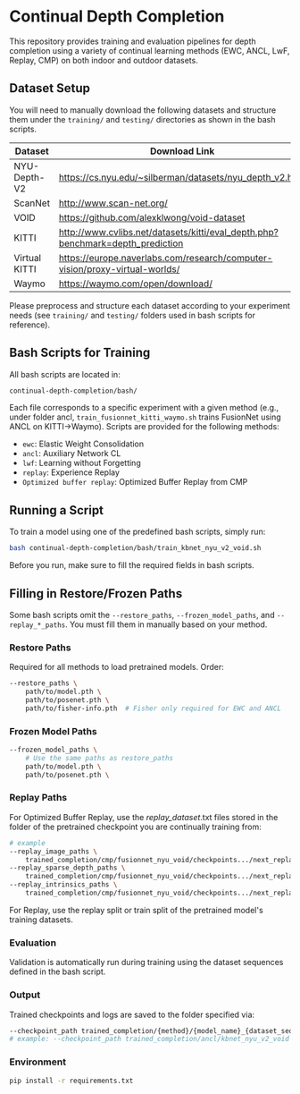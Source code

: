 # Continual Depth Completion

This repository provides training and evaluation pipelines for depth completion using a variety of continual learning methods (EWC, ANCL, LwF, Replay, CMP) on both indoor and outdoor datasets. 

## Dataset Setup

You will need to manually download the following datasets and structure them under the `training/` and `testing/` directories as shown in the bash scripts.

| Dataset       | Download Link                                                                 |
|---------------|-------------------------------------------------------------------------------|
| NYU-Depth-V2  | https://cs.nyu.edu/~silberman/datasets/nyu_depth_v2.html                     |
| ScanNet       | http://www.scan-net.org/                                                     |
| VOID          | https://github.com/alexklwong/void-dataset                                   |
| KITTI         | http://www.cvlibs.net/datasets/kitti/eval_depth.php?benchmark=depth_prediction |
| Virtual KITTI | https://europe.naverlabs.com/research/computer-vision/proxy-virtual-worlds/  |
| Waymo         | https://waymo.com/open/download/                                              |

Please preprocess and structure each dataset according to your experiment needs (see `training/` and `testing/` folders used in bash scripts for reference).

## Bash Scripts for Training

All bash scripts are located in:
```bash
continual-depth-completion/bash/
```

Each file corresponds to a specific experiment with a given method (e.g., under folder ancl, `train_fusionnet_kitti_waymo.sh` trains FusionNet using ANCL on KITTI→Waymo). Scripts are provided for the following methods:

- `ewc`: Elastic Weight Consolidation
- `ancl`: Auxiliary Network CL 
- `lwf`: Learning without Forgetting
- `replay`: Experience Replay
- `Optimized buffer replay`: Optimized Buffer Replay from CMP

## Running a Script

To train a model using one of the predefined bash scripts, simply run:

```bash
bash continual-depth-completion/bash/train_kbnet_nyu_v2_void.sh
```
Before you run, make sure to fill the required fields in bash scripts. 
## Filling in Restore/Frozen Paths

Some bash scripts omit the `--restore_paths`, `--frozen_model_paths`, and `--replay_*_paths`. You must fill them in manually based on your method.

### Restore Paths

Required for all methods to load pretrained models. Order:

```bash
--restore_paths \
    path/to/model.pth \
    path/to/posenet.pth \
    path/to/fisher-info.pth  # Fisher only required for EWC and ANCL
```
### Frozen Model Paths 
```bash
--frozen_model_paths \ 
    # Use the same paths as restore_paths
    path/to/model.pth \
    path/to/posenet.pth \
```
### Replay Paths 
For Optimized Buffer Replay, use the *_replay_dataset_*.txt files stored in the folder of the pretrained checkpoint you are continually training from:
```bash
# example
--replay_image_paths \
    trained_completion/cmp/fusionnet_nyu_void/checkpoints.../next_replay_dataset_image_paths.txt
--replay_sparse_depth_paths \
    trained_completion/cmp/fusionnet_nyu_void/checkpoints.../next_replay_dataset_sparse_depth_paths.txt
--replay_intrinsics_paths \
    trained_completion/cmp/fusionnet_nyu_void/checkpoints.../next_replay_dataset_intrinsics_paths.txt
```
For Replay, use the replay split or train split of the pretrained model's training datasets. 
### Evaluation
Validation is automatically run during training using the dataset sequences defined in the bash script. 

### Output

Trained checkpoints and logs are saved to the folder specified via:
```bash
--checkpoint_path trained_completion/{method}/{model_name}_{dataset_sequence}
# example: --checkpoint_path trained_completion/ancl/kbnet_nyu_v2_void
```
### Environment
```bash
pip install -r requirements.txt
```


